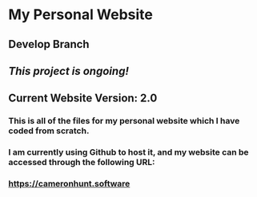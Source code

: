 # My Personal Website

## Develop Branch

## *This project is ongoing!*
## Current Website Version: 2.0
### This is all of the files for my personal website which I have coded from scratch.
### I am currently using Github to host it, and my website can be accessed through the following URL:
### https://cameronhunt.software
